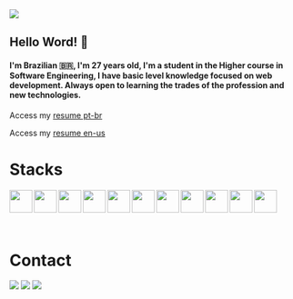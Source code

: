 <img  src="https://www.otempo.com.br/image/contentid/policy:1.2226189:1566580322/image.PNG?f=3x2&w=620&$p$f$w=26231fa" />

## Hello Word! 🖖

####  I'm Brazilian 🇧🇷, I'm 27 years old, I'm a student in the Higher course in Software Engineering, I have basic level knowledge focused on web development. Always open to learning the trades of the profession and new technologies.

<p>  Access my
<a href="https://www.figma.com/proto/9BrFg5SNikWOTUX0NLzcnD/Curr%C3%ADculo---Sara-Marques?node-id=2%3A2&scaling=min-zoom&page-id=0%3A1"> resume pt-br </a>
</p>

<p>  Access my
<a href="https://www.figma.com/proto/9BrFg5SNikWOTUX0NLzcnD/Curr%C3%ADculo---Sara-Marques?node-id=2%3A2&scaling=min-zoom&page-id=0%3A1"> resume en-us </a>
</p>

# Stacks

<img align="left" height="40" width="40"  src="https://user-images.githubusercontent.com/87031616/147854533-fb01daca-c43b-4501-acfd-8d33688769a9.png" />
<img align="left" height="40" width="40" src="https://user-images.githubusercontent.com/87031616/147854573-e2725986-e38e-4550-afb7-dafa7cad8e10.png" />
<img align="left" height="40" width="40" src="https://user-images.githubusercontent.com/87031616/147854711-d0d93c0a-2524-4e86-ac9a-0e4ada146a72.png" />
<img align="left" height="40" width="40" src="https://images.ctfassets.net/23aumh6u8s0i/6WdgKiAbhNyVIQWDECzf48/fc4dd3f38700ba0f9a143bdaee8c9479/spring_icon.png" />
<img align="left" height="40" width="40" src="https://user-images.githubusercontent.com/87031616/147854729-757d55c9-bf47-43a0-9d5f-4ecb92dd63a7.png" />
<img align="left" height="40" width="40" src="https://user-images.githubusercontent.com/87031616/147854770-d7c8546d-fd47-4da4-bb59-102ac0eb3e20.png" />
<img  align="left" height="40" width="40" src="https://user-images.githubusercontent.com/87031616/147854784-e3fc80f2-cea0-44c1-8053-3f15f98b838b.png" />
<img align="left" height="40" width="40" src="https://user-images.githubusercontent.com/87031616/147854813-bee3d3b7-2317-4124-b40f-d6338c6d7084.png" />
<img align="left" height="40" width="40" src="https://user-images.githubusercontent.com/87031616/147854852-319453f9-acf2-4c29-97c8-944e3c274cbf.png" />
<img align="left" height="40" width="40" src="https://user-images.githubusercontent.com/87031616/147854863-e7ab0e80-1004-4ac9-9a8c-f874b6c4f61f.png" />
<img align="left" height="40" width="40" src="https://cdn.iconscout.com/icon/free/png-256/figma-2296071-1912030.png" />

<br> <br> <br> <br>

# Contact

<a href="https://instagram.com/saramamorim" target="_blank"><img src="https://img.shields.io/badge/-Instagram-%23E4405F?style=for-the-badge&logo=instagram&logoColor=white" target="_blank"></a>
  <a href = "mailto:saratechdeveloper@gmail.com"><img src="https://img.shields.io/badge/-Gmail-%23333?style=for-the-badge&logo=gmail&logoColor=white" target="_blank"></a>
  <a href="https://www.linkedin.com/in/sara-marques-1548b4152/" target="_blank"><img src="https://img.shields.io/badge/-LinkedIn-%230077B5?style=for-the-badge&logo=linkedin&logoColor=white" target="_blank"></a> 

